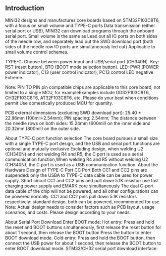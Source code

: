 ## Introduction
MINI32 designs and manufactures core boards based on STM32F103C8T6, with a focus on small volume and TYPE-C ports
Data transmission (either serial port or USB), MINI32 can download programs through the onboard serial port. Small volume is the same as
Lead out all IO ports on both sides of the needle row, and separately lead out the SWD download port (both sides of the needle row IO ports are simultaneously led out)
Applicable to small volume control schemes.

TYPE-C: Choose between power input and USB/serial port (CH340N).
Key: RST (reset button), BTO (BOOT mode selection button).
LED: PWR (POWER power indicator), C13 (user control indicator), PC13 control LED negative Extreme.

Note: PIN TO PIN pin compatible chips are applicable to this core board, not limited to a single MCU, for exampleExamples include GD32F103C8T6, CH32F103C8T6, AT32F103C8T6, etc. Please do your best when conditions permit Use domestically produced MCU for quantity.

PCB external dimensions (excluding SWD download port): 25.40 * 22.86mm (100mil=2.54mm);
PIN spacing: 2.54mm;
The distance between the needle rows on both sides: 15.24mm (600mil) on the inner side and 20.32mm (800mil) on the outer side.

About TYPE-C port function selection
The core board pursues a small size with a single TYPE-C port design, and the USB and serial port functions are optional and mutually exclusive Excluding design, when welding U2 (CH340N) and not welding R4 and R5, the C port is used as a serial communication function,When welding R4 and R5 without welding U2 (CH340N), the C port is used as a USB communication function.
About the Hardware Design of TYPE-C Port CC Port
Both CC1 and CC2 pins are suspended: only the USBA to TYPE-C data cable can be used for power supply.
Short circuit CC1 and CC2 pins and pull down 5.1K resistor: use fast charging power supply and EMARK core simultaneously
The dual C-port data cable of the chip will not be powered, and all other configurations can be powered normally.
CC1 and CC2 pins pull down 5.1K resistors respectively: standard design, both can be powered, recommended for use.
Note: Actual design needs to consider factors such as PCB layout, usage scenarios, and costs. Please design according to your needs.

About Serial Port Download
Enter BOOT mode:
Hot entry: Press and hold the reset and BOOT buttons simultaneously, first release the reset button for about 1 second, then release the BOOT button
Press the button to enter BOOT download mode.
Cold entry: Press and hold the BOOT button, then connect the USB power for about 1 second, then release the BOOT button to enter
BOOT download mode.
STM32/CH32 serial port download interface:
